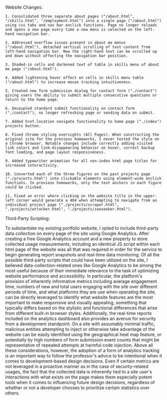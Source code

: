 Website Changes:

    1. Consolidated three separate about pages ("/about.html", "/skills.html", "/employment.html") into a single page ("/about.html") using css tabs and nav bar onclick functions. Page no longer reloads and opens a new page every time a new menu is selected on the left-hand navigation bar.

    2. Addressed overflow issues present in about me menus ("/about.html"), detached vertical scrolling of text content from left-hand navigation bar. Now the right-hand text can be scrolled up and down without affecting the navigation bar position.

    3. Shaded-in cells and darkened text of table in skills menu of about me page ("/about.html").

    4. Added lightening hover effect on cells in skills menu table ("/about.html") to increase mouse tracking intuitiveness.

    5. Created new form submission dialog for contact form ("./contact") giving users the ability to submit multiple consecutive questions or return to the home page.

    6. Decoupled standard submit functionality on contact form ("./contact"), no longer refreshing page or sending data on submit.

    7. Added href.location navigate functionality to home page ("./index") projects button.

    8. Fixed Chrome styling oversights (All Pages). When constructing the original site for the previous homeworks, I never tested the style on a Chrome browser. Notable changes include correctly adding visited link colors and link-disappearing behavior on hover, correct backup font loading, and page layout responsiveness.

    9. Added typewriter animation for all non-index html page titles for increased interactivity.

    10. Converted each of the three figures on the past projects page ("./projects.html") into clickable elements using element-wide onclick functions. In previous homeworks, only the text anchors in each figure could be clicked.

    11. Fixed an error where clicking on the website title in the upper-left corner would generate a 404 when attempting to navigate from an individual project page ("./projects/scraper.html", "./projects/wtracker.html", "./projects/zooseeker.html").

Third-Party Scripting:

To substantiate my existing portfolio website, I opted to include third-party data collection on every page of the site using Google Analytics. After creating a free Google Analytics account and a new property to store collected usage measurements, including an identical JS script within each html page of the website was all that was required in order for the service to begin generating report snapshots and real-time data monitoring. Of all the possible third-party scripts that could have been utilized on the site, I believed data-collection-related ones like Google Analytics to be among the most useful because of their immediate relevance to the task of optimizing website performance and accessibility. In particular, the platform's provision of inherently informative metrics including average engagement time, numbers of new and total users engaging with the site over different periods of time, and what platforms they are use when operating the site, can be directly leveraged to identify what website features are the most important to make responsive and visually appealing, something that typically differs based on the stylistic and functional differences that arise from different built-in browser styles. Additionally, the real-time reports included on the analytics dashboard also provides an avenue for security from a development standpoint. On a site with assumably minimal traffic, malicious entities attempting to inject or otherwise take advantage of the website can be easily identified using the geographical heat map feature, or potentially by high numbers of form submission event counts that might be representative of repeated attempts at harmful code injection. Above all these considerations, however, the adoption of a form of analytics tracking is an important way to follow the professor's advice to be intentional when it comes to development-based design decisions. Even if certain metrics are not leveraged in a proactive manner as in the case of security-related usages, the fact that the collected data is inherently tied to a site user's interactions with what exists on the page makes them especially potent tools when it comes to influencing future design decisions, regardless of whether or not a developer chooses to prioritize certain statistics over others.
